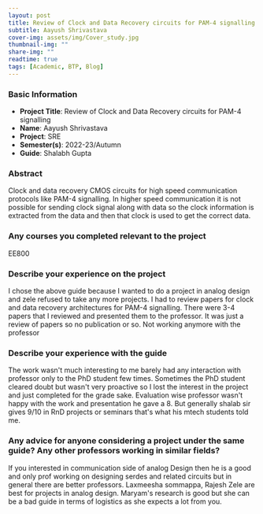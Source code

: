 ```yaml
---
layout: post
title: Review of Clock and Data Recovery circuits for PAM-4 signalling 
subtitle: Aayush Shrivastava 
cover-img: assets/img/Cover_study.jpg
thumbnail-img: ""
share-img: ""
readtime: true
tags: [Academic, BTP, Blog]
---
```


### Basic Information

- **Project Title**: Review of Clock and Data Recovery circuits for PAM-4 signalling 
- **Name**: Aayush Shrivastava 
- **Project**: SRE
- **Semester(s)**: 2022-23/Autumn 
- **Guide**: Shalabh Gupta

### Abstract


Clock and data recovery CMOS circuits for high speed communication protocols like PAM-4 signalling. In higher speed communication it is not possible for sending clock signal along with data so the clock information is extracted from the data and then that clock is used to get the correct data.
### Any courses you completed relevant to the project


EE800
### Describe your experience on the project


I chose the above guide because I wanted to do a project in analog design and zele refused to take any more projects.
I had to review papers for clock and data recovery architectures for PAM-4 signalling. There were 3-4 papers that I reviewed and presented them to the professor.
It was just a review of papers so no publication or so. Not working anymore with the professor 
### Describe your experience with the guide


The work wasn't much interesting to me barely had any interaction with professor only to the PhD student few times. Sometimes the PhD student cleared doubt but wasn't very proactive so I lost the interest in the project and just completed for the grade sake. Evaluation wise professor wasn't happy with the work and presentation he gave a 8. But generally shalab sir gives 9/10 in RnD projects or seminars that's what his mtech students told me.
### Any advice for anyone considering a project under the same guide? Any other professors working in similar fields?


If you interested in communication side of analog Design then he is a good and only prof working on designing serdes and related circuits but in general there are better professors. Laxmeesha sommappa, Rajesh Zele are best for projects in analog design. Maryam's research is good but she can be a bad guide in terms of logistics as she expects a lot from you.